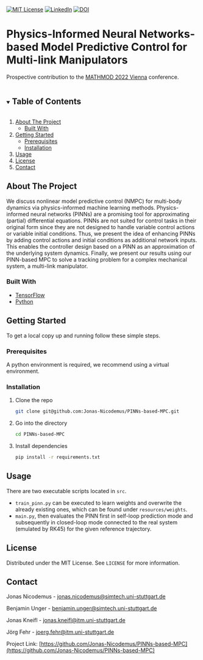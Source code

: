 <!-- PROJECT SHIELDS -->
[![MIT License][license-shield]][license-url]
[![LinkedIn][linkedin-shield]][linkedin-url]
[![DOI](https://zenodo.org/badge/409099116.svg)](https://zenodo.org/badge/latestdoi/409099116)

# Physics-Informed Neural Networks-based Model Predictive Control for Multi-link Manipulators
Prospective contribution to the <a href="https://www.mathmod.at/">MATHMOD 2022 Vienna</a> conference.

<!-- TABLE OF CONTENTS -->
<details open="open">
  <summary><h2 style="display: inline-block">Table of Contents</h2></summary>
  <ol>
    <li>
      <a href="#about-the-project">About The Project</a>
      <ul>
        <!--<li><a href="#citing">Citing</a></li>-->
        <li><a href="#built-with">Built With</a></li>
      </ul>
    </li>
    <li>
      <a href="#getting-started">Getting Started</a>
      <ul>
        <li><a href="#prerequisites">Prerequisites</a></li>
        <li><a href="#installation">Installation</a></li>
      </ul>
    </li>
    <li><a href="#usage">Usage</a></li>
    <li><a href="#license">License</a></li>
    <li><a href="#contact">Contact</a></li>
  </ol>
</details>

<!-- ABOUT THE PROJECT -->
## About The Project

We discuss nonlinear model predictive control (NMPC) for multi-body dynamics via physics-informed machine learning methods.
Physics-informed neural networks (PINNs) are a promising tool for approximating (partial) differential equations.
PINNs are not suited for control tasks in their original form since they are not designed to handle variable control actions or variable initial conditions.
Thus, we present the idea of enhancing PINNs by adding control actions and initial conditions as additional network inputs. This enables the controller design based on a PINN as an approximation of the underlying system dynamics.
Finally, we present our results using our PINN-based MPC to solve a tracking problem for a complex mechanical system,  a multi-link manipulator.

<!-- For more information, please refer to the following: doi -->

<!--### Citing
If you use this project for academic work, please consider citing our
[publication](doi):

    J. Nicodemus, J. Kneifl, J. Fehr, B. Unger
    Physics-Informed Neural Networks-based Model Predictive Control for Multi-link Manipulators

-->
### Built With

* [TensorFlow](https://www.tensorflow.org/)
* [Python](https://www.python.org/)

<!-- GETTING STARTED -->
## Getting Started

To get a local copy up and running follow these simple steps.

### Prerequisites

A python environment is required, we recommend using a virtual environment.

### Installation

1. Clone the repo
   ```sh
   git clone git@github.com:Jonas-Nicodemus/PINNs-based-MPC.git
   ```
2. Go into the directory
   ```sh
   cd PINNs-based-MPC
   ```
3. Install dependencies
   ```sh
   pip install -r requirements.txt
   ```

<!-- USAGE EXAMPLES -->
## Usage

There are two executable scripts located in `src`.
* `train_pinn.py` can be executed to learn weights and overwrite the already existing ones,
   which can be found under `resources/weights`.
* `main.py`, then evaluates the PINN first in self-loop prediction mode and subsequently in
  closed-loop mode connected to the real system (emulated by RK45) for the given reference trajectory.


<!-- LICENSE -->
## License

Distributed under the MIT License. See `LICENSE` for more information.

<!-- CONTACT -->
## Contact

Jonas Nicodemus - jonas.nicodemus@simtech.uni-stuttgart.de

Benjamin Unger - benjamin.unger@simtech.uni-stuttgart.de

Jonas Kneifl - jonas.kneifl@itm.uni-stuttgart.de

Jörg Fehr - joerg.fehr@itm.uni-stuttgart.de

Project Link: [https://github.com/Jonas-Nicodemus/PINNs-based-MPC](https://github.com/Jonas-Nicodemus/PINNs-based-MPC)

[license-shield]: https://img.shields.io/github/license/Jonas-Nicodemus/PINNs-based-MPC.svg
[license-url]: https://github.com/Jonas-Nicodemus/PINNs-based-MPC/blob/main/LICENSE
[linkedin-shield]: https://img.shields.io/badge/-LinkedIn-black.svg?logo=linkedin&colorB=555
[linkedin-url]: https://linkedin.com/in/jonas-nicodemus-a34931209/